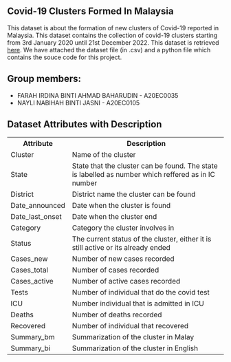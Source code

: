 ## Covid-19 Clusters Formed In Malaysia

This dataset is about the formation of new clusters of Covid-19 reported in Malaysia. This dataset contains the collection of covid-19 clusters starting from 3rd January 2020 until 21st December 2022. This dataset is retrieved [here](https://github.com/MoH-Malaysia/covid19-public). We have attached the dataset file (in .csv) and a python file which contains the souce code for this project.


## Group members:
* FARAH IRDINA BINTI AHMAD BAHARUDIN - A20EC0035
* NAYLI NABIHAH BINTI JASNI - A20EC0105

<!DOCTYPE html>
<html>
<head>
<h2>Dataset Attributes with Description</h2>

<table>
  <tr>
    <th>Attribute</th>
    <th>Description</th>
  </tr>
  <tr>
    <td>Cluster</td>
    <td>Name of the cluster</td>
  </tr>
  <tr>
    <td>State</td>
    <td>State that the cluster can be found. The state is labelled as number which reffered as in IC number</td>
  </tr>
  <tr>
    <td>District</td>
    <td>District name the cluster can be found</td>
  </tr>
  <tr>
    <td>Date_announced</td>
    <td>Date when the cluster is found</td>
  </tr>
  <tr>
    <td>Date_last_onset</td>
    <td>Date when the cluster end</td>
  </tr>
  <tr>
    <td>Category</td>
    <td>Category the cluster involves in</td>
  </tr>
    <tr>
    <td>Status</td>
    <td>The current status of the cluster, either it is still active or its already ended</td>
  </tr>
    <tr>
    <td>Cases_new</td>
    <td>Number of new cases recorded</td>
  </tr>
    <tr>
    <td>Cases_total </td>
    <td>Number of cases recorded</td>
  </tr>
    <tr>
    <td>Cases_active</td>
    <td>Number of active cases recorded</td>
  </tr>
    <tr>
    <td>Tests</td>
    <td>Number of individual that do the covid test</td>
  </tr>
    <tr>
    <td>ICU</td>
    <td>Number individual that is admitted in ICU</td>
  </tr>
    <tr>
    <td>Deaths</td>
    <td>Number of deaths recorded</td>
  </tr>
    <tr>
    <td>Recovered</td>
    <td>Number of individual that recovered</td>
  </tr>
    <tr>
    <td>Summary_bm</td>
    <td>Summarization of the cluster in Malay</td>
  </tr>
    <tr>
    <td>Summary_bi</td>
    <td>Summarization of the cluster in English</td>
  </tr>
</table>

</body>
</html>
